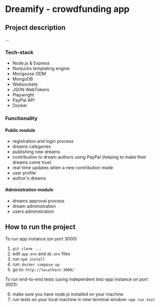 # Dreamify - crowdfunding app

## Project description
...

### Tech-stack

- Node.js & Express
- Nunjucks templating engine
- Mongoose ODM
- MongoDB
- Websockets
- JSON WebTokens
- Playwright
- PayPal API
- Docker
 
### Functionality

#### Public module
- registration and login process
- dreams categories
- publishing new dreams
- contribution to dream authors using PayPal (helping to make their dreams come true)
- real-time updates when a new contribution made
- user profile
- author's dreams 

#### Administration module
- dreams approval process
- dream administration
- users administration

## How to run the project

To run app instance (on port 3000)
1. `git clone ...`
2. edit `app.env` and `db.env` files
3. run `npm install`
4. run: `docker compose up`
5. go to: `http://localhost:3000/`


To run end-to-end tests (using independent test-app instance on port 3001):

6. make sure you have node.js installed on your machine
7. run tests on your local machine in new terminal window: `npm run test`
